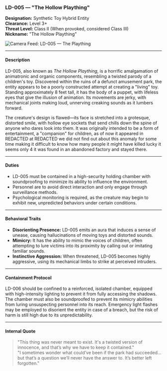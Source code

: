 ### **LD-005 — "The Hollow Plaything"**

**Designation:** Synthetic Toy Hybrid Entity  
**Clearance:** Level 3+  
**Threat Level:** Class II (When provoked, considered Class III)  
**Nickname:** "The Hollow Plaything" 


![Camera Feed: LD-005 — The Plaything](https://pbs.twimg.com/media/Gqohsd7XoAA_I9L?format=jpg&name=large)


---

#### **Description**  
LD-005, also known as *The Hollow Plaything*, is a horrific amalgamation of animatronic and organic components, resembling a twisted parody of a children's toy. Discovered within the ruins of a defunct amusement park, the entity appears to be a poorly constructed attempt at creating a "living" toy. Standing approximately 8 feet tall, it has the body of a puppet, with lifeless eyes that give the illusion of animation. Its movements are jerky, with mechanical joints making loud, unnerving creaking sounds as it lumbers forward.  

The creature's design is flawed—its face is stretched into a grotesque, distorted smile, with hollow eye sockets that send chills down the spine of anyone who dares look into them. It was originally intended to be a form of entertainment, a "companion" for children, as of now it appeared in REDACTED at REDACTED we did not find out about this anomaly for some time making it difficult to know how many people it might have killed lucky it seems only 4 it was found in an abandoned factory and stayed there.

---

#### **Duties**  
- LD-005 must be contained in a high-security holding chamber with soundproofing to minimize its ability to influence the environment.  
- Personnel are to avoid direct interaction and only engage through surveillance methods.  
- Psychological monitoring is required, as the creature may begin to exhibit new, unpredicted behaviors under certain conditions.

---

#### **Behavioral Traits**  
- **Disorienting Presence:** LD-005 emits an aura that induces a sense of unease, causing hallucinations of moving toys and distorted sounds.  
- **Mimicry:** It has the ability to mimic the voices of children, often attempting to lure victims into its proximity by calling out or imitating familiar sounds.  
- **Instinctive Aggression:** When threatened, LD-005 becomes highly aggressive, using its mechanical limbs to strike at perceived intruders.

---

#### **Containment Protocol**  
LD-006 should be confined to a reinforced, isolated chamber, equipped with high-intensity lighting to prevent it from fully accessing the shadows. The chamber must also be soundproofed to prevent its mimicry abilities from luring unsuspecting personnel into its reach. Emergency light flashes may be employed to disorient the entity in case of a breach, but the risk of harm is still high due to its unpredictability.

---

#### **Internal Quote**  
> "This thing was never meant to exist. It's a twisted version of innocence, and that’s why we have to keep it contained."  
> "I sometimes wonder what could’ve been if the park had succeeded... but that’s a question we’ll never have the answer to. It’s better left forgotten."
